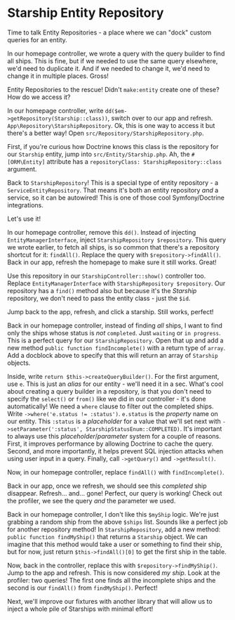 # Starship Entity Repository

Time to talk Entity Repositories - a place where we can "dock" custom queries
for an entity.

In our homepage controller, we wrote a query with the query builder to find all
ships. This is fine, but if we needed to use the same query elsewhere, we'd need
to duplicate it. And if we needed to change it, we'd need to change it in multiple
places. Gross!

Entity Repositories to the rescue! Didn't `make:entity` create one of these? How
do we access it?

In our homepage controller, write `dd($em->getRepository(Starship::class))`, switch
over to our app and refresh. `App\Repository\StarshipRepository`. Ok, this is
one way to access it but there's a better way! Open `src/Repository/StarshipRepository.php`.

First, if you're curious how Doctrine knows this class is the repository for our
`Starship` entity, jump into `src/Entity/Starship.php`. Ah, the `#[ORM\Entity]`
attribute has a `repositoryClass: StarshipRepository::class` argument.

Back to `StarshipRepository`! This is a special type of entity repository - a
`ServiceEntityRepository`. That means it's both an entity repository *and* a service,
so it can be autowired! This is one of those cool Symfony/Doctrine integrations.

Let's use it!

In our homepage controller, remove this `dd()`. Instead of injecting `EntityManagerInterface`,
inject `StarshipRepository $repository`. This query we wrote earlier, to fetch all ships,
is so common that there's a repository shortcut for it: `findAll()`. Replace the query
with `$repository->findAll()`. Back in our app, refresh the homepage to make sure it still
works. Great!

Use this repository in our `StarshipController::show()` controller too. Replace 
`EntityManagerInterface` with `StarshipRepository $repository`. Our repository
has a `find()` method also but because it's the *Starship* repository, we don't
need to pass the entity class - just the `$id`.

Jump back to the app, refresh, and click a starship. Still works, perfect!

Back in our homepage controller, instead of finding *all* ships, I want to find
only the ships whose status is *not* `completed`. Just `waiting` or `in progress`.
This is a perfect query for our `StarshipRepository`. Open that up and add a new
method `public function findIncomplete()` with a return type of `array`. Add a
docblock above to specify that this will return an array of `Starship` objects.

Inside, write `return $this->createQueryBuilder()`. For the first argument, use `e`.
This is just an *alias* for our entity - we'll need it in a sec.
What's cool about creating a query builder in a repository, is that you don't need
to specify the `select()` or `from()` like we did in our controller - it's done
automatically! We need a `where` clause to filter out the completed ships.
Write `->where('e.status != :status')`. `e.status` is the *property* name on our
entity. This `:status` is a *placeholder* for a value that we'll set next with
`->setParameter(':status', StarshipStatusEnum::COMPLETED)`. It's important to always
use this *placeholder*/*parameter* system for a couple of reasons. First, it
improves performance by allowing Doctrine to cache the query. Second, and more
importantly, it helps prevent SQL injection attacks when using user input in a query.
Finally, call `->getQuery()` and `->getResult()`.

Now, in our homepage controller, replace `findAll()` with `findIncomplete()`.

Back in our app, once we refresh, we should see this *completed* ship disappear.
Refresh... and... gone! Perfect, our query is working! Check out the profiler,
we see the query *and* the parameter we used.

Back in our homepage controller, I don't like this `$myShip` logic. We're just grabbing
a random ship from the above `$ships` list. Sounds like a perfect job for another
repository method! In `StarshipRepository`, add a new method: `public function findMyShip()`
that returns a `Starship` object. We can imagine that this method would take a user
or something to find their ship, but for now, just return `$this->findAll()[0]`
to get the first ship in the table.

Now, back in the controller, replace this with `$repository->findMyShip()`. Jump to
the app and refresh. This is now considered *my ship*. Look at the profiler: two
queries! The first one finds all the incomplete ships and the second is our `findAll()`
from `findMyShip()`. Perfect!

Next, we'll improve our fixtures with another library that will allow us to inject
a whole pile of Starships with minimal effort!
